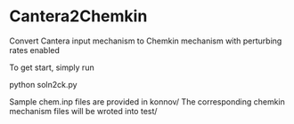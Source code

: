 # Cantera2Chemkin
Convert Cantera input mechanism to Chemkin mechanism with perturbing rates enabled

To get start, simply run 

python soln2ck.py

Sample chem.inp files are provided in konnov/
The corresponding chemkin mechanism files will be wroted into test/